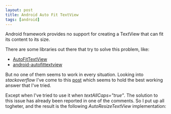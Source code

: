 ```yaml
---
layout: post
title: Android Auto Fit TextView
tags: [android]
---
```


Android framework provides no support for creating a TextView that can fit its content to its size.

There are some libraries out there that try to solve this problem, like:
- [AutoFitTextView](github.com/AndroidDeveloperLB/AutoFitTextView)
- [android-autofittextview](github.com/grantland/android-autofittextview)

But no one of them seems to work in every situation.
Looking into <em>stackoverflow</em> I've come to this [post](http://stackoverflow.com/questions/16017165/auto-fit-textview-for-android/21851239) which seems to hold the best working answer that I've tried.

Except when I've tried to use it when <em>textAllCaps="true"</em>.
The solution to this issue has already been reported in one of the comments.
So I put up all togheter, and the result is the following <em>AutoResizeTextView</em> implementation:

<script src="https://gist.github.com/TechIsFun/df5270aea46968ea165fb52d41bde803.js"></script>

